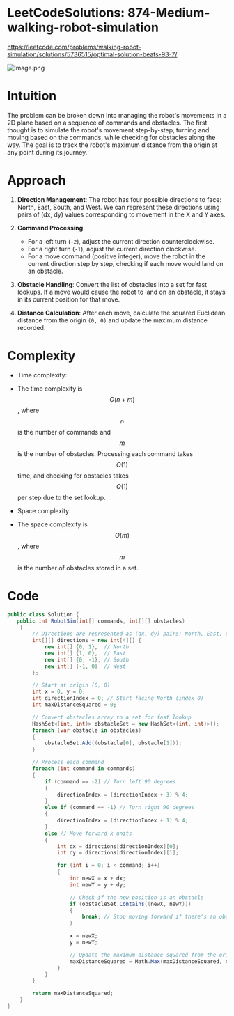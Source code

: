 # LeetCodeSolutions: 874-Medium-walking-robot-simulation
https://leetcode.com/problems/walking-robot-simulation/solutions/5736515/optimal-solution-beats-93-7/

![image.png](https://assets.leetcode.com/users/images/1f367f31-ed8e-4ba2-821f-3d155edb18bf_1725458305.8043625.png)

# Intuition
<!-- Describe your first thoughts on how to solve this problem. -->
The problem can be broken down into managing the robot's movements in a 2D plane based on a sequence of commands and obstacles. The first thought is to simulate the robot's movement step-by-step, turning and moving based on the commands, while checking for obstacles along the way. The goal is to track the robot's maximum distance from the origin at any point during its journey.

# Approach
<!-- Describe your approach to solving the problem. -->
1. **Direction Management**: The robot has four possible directions to face: North, East, South, and West. We can represent these directions using pairs of (dx, dy) values corresponding to movement in the X and Y axes.

2. **Command Processing**: 
   - For a left turn (`-2`), adjust the current direction counterclockwise.
   - For a right turn (`-1`), adjust the current direction clockwise.
   - For a move command (positive integer), move the robot in the current direction step by step, checking if each move would land on an obstacle.

3. **Obstacle Handling**: Convert the list of obstacles into a set for fast lookups. If a move would cause the robot to land on an obstacle, it stays in its current position for that move.

4. **Distance Calculation**: After each move, calculate the squared Euclidean distance from the origin `(0, 0)` and update the maximum distance recorded.

# Complexity
- Time complexity:
<!-- Add your time complexity here, e.g. $$O(n)$$ -->
  - The time complexity is $$O(n + m)$$, where $$n$$ is the number of commands and $$m$$ is the number of obstacles. Processing each command takes $$O(1)$$ time, and checking for obstacles takes $$O(1)$$ per step due to the set lookup.

- Space complexity:
<!-- Add your space complexity here, e.g. $$O(n)$$ -->
  - The space complexity is $$O(m)$$, where $$m$$ is the number of obstacles stored in a set.


# Code
```csharp []
public class Solution {
   public int RobotSim(int[] commands, int[][] obstacles)
    {
        // Directions are represented as (dx, dy) pairs: North, East, South, West
        int[][] directions = new int[4][] {
            new int[] {0, 1},  // North
            new int[] {1, 0},  // East
            new int[] {0, -1}, // South
            new int[] {-1, 0}  // West
        };

        // Start at origin (0, 0)
        int x = 0, y = 0;
        int directionIndex = 0; // Start facing North (index 0)
        int maxDistanceSquared = 0;

        // Convert obstacles array to a set for fast lookup
        HashSet<(int, int)> obstacleSet = new HashSet<(int, int)>();
        foreach (var obstacle in obstacles)
        {
            obstacleSet.Add((obstacle[0], obstacle[1]));
        }

        // Process each command
        foreach (int command in commands)
        {
            if (command == -2) // Turn left 90 degrees
            {
                directionIndex = (directionIndex + 3) % 4;
            }
            else if (command == -1) // Turn right 90 degrees
            {
                directionIndex = (directionIndex + 1) % 4;
            }
            else // Move forward k units
            {
                int dx = directions[directionIndex][0];
                int dy = directions[directionIndex][1];

                for (int i = 0; i < command; i++)
                {
                    int newX = x + dx;
                    int newY = y + dy;

                    // Check if the new position is an obstacle
                    if (obstacleSet.Contains((newX, newY)))
                    {
                        break; // Stop moving forward if there's an obstacle
                    }

                    x = newX;
                    y = newY;

                    // Update the maximum distance squared from the origin
                    maxDistanceSquared = Math.Max(maxDistanceSquared, x * x + y * y);
                }
            }
        }

        return maxDistanceSquared;
    }
}
```
